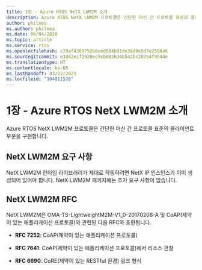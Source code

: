 ```yaml
---
title: 1장 - Azure RTOS NetX LWM2M 소개
description: Azure RTOS NetX LWM2M 프로토콜은 간단한 머신 간 프로토콜 표준의 클라이언트 부분을 구현합니다.
author: philmea
ms.author: philmea
ms.date: 06/04/2020
ms.topic: article
ms.service: rtos
ms.openlocfilehash: c29af430975266eed684bd1de38d9e5d7e2586a6
ms.sourcegitcommit: e3d42e1f2920ec9cb002634b542bc20754f9544e
ms.translationtype: HT
ms.contentlocale: ko-KR
ms.lasthandoff: 03/22/2021
ms.locfileid: "104811526"
---
```

# <a name="chapter-1---introduction-to-azure-rtos-netx-lwm2m"></a>1장 - Azure RTOS NetX LWM2M 소개

Azure RTOS NetX LWM2M 프로토콜은 간단한 머신 간 프로토콜 표준의 클라이언트 부분을 구현합니다.

## <a name="netx-lwm2m-requirements"></a>NetX LWM2M 요구 사항

NetX LWM2M 런타임 라이브러리가 제대로 작동하려면 NetX IP 인스턴스가 이미 생성되어 있어야 합니다. NetX LWM2M 패키지에는 추가 요구 사항이 없습니다.

## <a name="netx-lwm2m-rfcs"></a>NetX LWM2M RFC

NetX LWM2M은 OMA-TS-LightweightM2M-V1_0-20170208-A 및 CoAP(제약이 있는 애플리케이션 프로토콜)와 관련된 다음 RFC와 호환됩니다.

- **RFC 7252**: CoAP(제약이 있는 애플리케이션 프로토콜)

- **RFC 7641**: CoAP(제약이 있는 애플리케이션 프로토콜)에서 리소스 관찰

- **RFC 6690**: CoRE(제약이 있는 RESTful 환경) 링크 형식